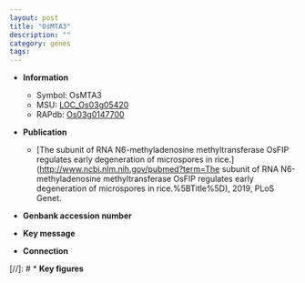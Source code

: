 ```yaml
---
layout: post
title: "OsMTA3"
description: ""
category: genes
tags: 
---
```


* **Information**  
    + Symbol: OsMTA3  
    + MSU: [LOC_Os03g05420](http://rice.plantbiology.msu.edu/cgi-bin/ORF_infopage.cgi?orf=LOC_Os03g05420)  
    + RAPdb: [Os03g0147700](http://rapdb.dna.affrc.go.jp/viewer/gbrowse_details/irgsp1?name=Os03g0147700)  

* **Publication**  
    + [The subunit of RNA N6-methyladenosine methyltransferase OsFIP regulates early degeneration of microspores in rice.](http://www.ncbi.nlm.nih.gov/pubmed?term=The subunit of RNA N6-methyladenosine methyltransferase OsFIP regulates early degeneration of microspores in rice.%5BTitle%5D), 2019, PLoS Genet.

* **Genbank accession number**  

* **Key message**  

* **Connection**  

[//]: # * **Key figures**  


